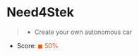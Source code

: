 # Need4Stek

> * Create your own autonomous car

* Score: <span style="color:rgb(255, 80,0)">&#9724; 50% </span>